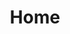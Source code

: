 ---
title: Home
hide_title: true
sections:
  - section_id: hero
    type: section_hero
    title: 'Hi, I''m Trevor.'
    content: >-
      I'm a freshman intending to study Computer Science at North Carolina State University.
  - section_id: latest-projects
    type: section_portfolio
    layout_style: mosaic
    title: Portfolio
    subtitle: 'This is a small list of projects I''ve worked on.'
    projects_number: 8
layout: advanced
---